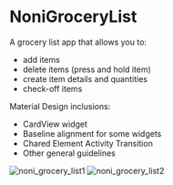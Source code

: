 # NoniGroceryList

A grocery list app that allows you to:

- add items 
- delete items (press and hold item)
- create item details and quantities
- check-off items

Material Design inclusions:

- CardView widget
- Baseline alignment for some widgets
- Chared Element Activity Transition
- Other general guidelines

![noni_grocery_list1](https://cloud.githubusercontent.com/assets/3211658/15272294/03be6cda-1a27-11e6-93cd-72ebe050abce.png)
![noni_grocery_list2](https://cloud.githubusercontent.com/assets/3211658/15272295/059fd66a-1a27-11e6-80bc-c54b3e0ad646.png)

